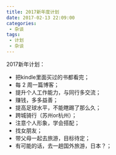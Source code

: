 ```yaml
---
title: 2017新年度计划
date: 2017-02-13 22:09:00
categories:
 - 杂谈
tags:
 - 计划
 - 杂谈
---
```


2017新年计划：
* 把kindle里面买过的书都看完； 
* 每 2 周一篇博客； 
* 提升个人工作能力，与同行多交流； 
* 赚钱，多多益善；
* 提高足球水平，不能瞎踢了那么久；
* 跨城骑行（苏州or杭州）； 
* 注意个人形象，学会搭配； 
* 找女朋友； 
* 带父母一起去旅游，目标待定；
* 有可能的话，去一趟国外旅游，日本？；

